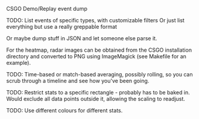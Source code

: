 CSGO Demo/Replay event dump

TODO: List events of specific types, with customizable filters
Or just list everything but use a really greppable format

Or maybe dump stuff in JSON and let someone else parse it.

For the heatmap, radar images can be obtained from the CSGO
installation directory and converted to PNG using ImageMagick
(see Makefile for an example).

TODO: Time-based or match-based averaging, possibly rolling, so
you can scrub through a timeline and see how you've been going.

TODO: Restrict stats to a specific rectangle - probably has to
be baked in. Would exclude all data points outside it, allowing
the scaling to readjust.

TODO: Use different colours for different stats.
